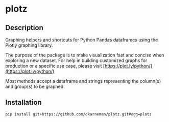 # plotz

## Description
Graphing helpers and shortcuts for Python Pandas dataframes using the Plotly graphing library.

The purpose of the package is to make visualization fast and concise when exploring a new
dataset.  For help in building customized graphs for production or a specific use case, please
visit [https://plot.ly/python/](https://plot.ly/python/)

Most methods accept a dataframe and strings representing the column(s) and group(s) to be graphed.

## Installation

`pip install git+https://github.com/dkarneman/plotz.git#egg=plotz`